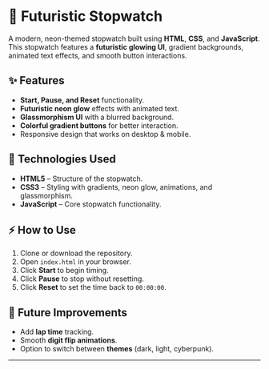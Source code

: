 # 🚀 Futuristic Stopwatch

A modern, neon-themed stopwatch built using **HTML**, **CSS**, and **JavaScript**.  
This stopwatch features a **futuristic glowing UI**, gradient backgrounds, animated text effects, and smooth button interactions.

## ✨ Features
- **Start, Pause, and Reset** functionality.
- **Futuristic neon glow** effects with animated text.
- **Glassmorphism UI** with a blurred background.
- **Colorful gradient buttons** for better interaction.
- Responsive design that works on desktop & mobile.

## 📂 Technologies Used
- **HTML5** – Structure of the stopwatch.
- **CSS3** – Styling with gradients, neon glow, animations, and glassmorphism.
- **JavaScript** – Core stopwatch functionality.

## ⚡ How to Use
1. Clone or download the repository.
2. Open `index.html` in your browser.
3. Click **Start** to begin timing.
4. Click **Pause** to stop without resetting.
5. Click **Reset** to set the time back to `00:00:00`.

## 🎯 Future Improvements
- Add **lap time** tracking.
- Smooth **digit flip animations**.
- Option to switch between **themes** (dark, light, cyberpunk).

---

